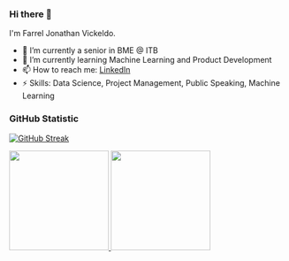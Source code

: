 ### Hi there 👋

<!--
**falthackel/falthackel** is a ✨ _special_ ✨ repository because its `README.md` (this file) appears on your GitHub profile.

Here are some ideas to get you started:

- 🔭 I’m currently working on ...
- 🌱 I’m currently learning ...
- 👯 I’m looking to collaborate on ...
- 🤔 I’m looking for help with ...
- 💬 Ask me about ...
- 📫 How to reach me: ...
- 😄 Pronouns: ...
- ⚡ Fun fact: ...
-->

I'm Farrel Jonathan Vickeldo.<br>
- 🔭 I’m currently a senior in BME @ ITB
- 🌱 I’m currently learning Machine Learning and Product Development
- 📫 How to reach me: [LinkedIn](https://www.linkedin.com/in/falthackel/)
- ⚡ Skills: Data Science, Project Management, Public Speaking, Machine Learning

### GitHub Statistic
[![GitHub Streak](https://streak-stats.demolab.com/?user=falthackel&theme=dark)](https://git.io/streak-stats)
<p align="left">
<a href="https://github.com/falthackel">
  <img height="180em" src="https://github-readme-stats-eight-theta.vercel.app/api?username=falthackel&show_icons=true&theme=algolia&include_all_commits=true&count_private=true"/>
  <img height="180em" src="https://github-readme-stats-eight-theta.vercel.app/api/top-langs/?username=falthackel&layout=compact&theme=algolia"/>
</a>
</p>

